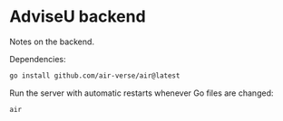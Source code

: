 # AdviseU backend

Notes on the backend.

Dependencies:
```bash
go install github.com/air-verse/air@latest
```

Run the server with automatic restarts whenever Go files are changed:
```bash
air
```
